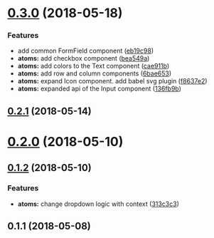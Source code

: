 <a name="0.3.0"></a>
# [0.3.0](https://github.com/8base/boost/compare/v0.2.1...v0.3.0) (2018-05-18)


### Features

* add common FormField component ([eb19c98](https://github.com/8base/boost/commit/eb19c98))
* **atoms:** add checkbox component ([bea549a](https://github.com/8base/boost/commit/bea549a))
* **atoms:** add colors to the Text component ([cae911b](https://github.com/8base/boost/commit/cae911b))
* **atoms:** add row and column components ([6bae653](https://github.com/8base/boost/commit/6bae653))
* **atoms:** expand Icon component. add babel svg plugin ([f8637e2](https://github.com/8base/boost/commit/f8637e2))
* **atoms:** expanded api of the Input component ([136fb9b](https://github.com/8base/boost/commit/136fb9b))



<a name="0.2.1"></a>
## [0.2.1](https://github.com/8base/boost/compare/v0.2.0...v0.2.1) (2018-05-14)



<a name="0.2.0"></a>
# [0.2.0](https://github.com/8base/boost/compare/v0.1.2...v0.2.0) (2018-05-10)



<a name="0.1.2"></a>
## [0.1.2](https://github.com/8base/boost/compare/v0.1.1...v0.1.2) (2018-05-10)


### Features

* **atoms:** change dropdown logic with context ([313c3c3](https://github.com/8base/boost/commit/313c3c3))



<a name="0.1.1"></a>
## 0.1.1 (2018-05-08)



